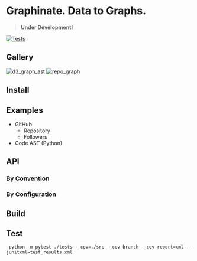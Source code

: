 # Graphinate. Data to Graphs.

> **Under Development!**

[![Tests](https://github.com/erivlis/graphinate/actions/workflows/tests.yml/badge.svg?branch=master)](https://github.com/erivlis/graphinate/actions/workflows/tests.yml)

## Gallery

![d3_graph_ast](https://github.com/erivlis/graphinate/assets/9897520/9e7e1ed2-3a5c-41fe-8c5f-999da4b741ff)
![repo_graph](https://github.com/erivlis/graphinate/assets/9897520/9c044bbe-1f21-41b8-b879-95b8362ad48d)

## Install

[//]: # (```shell)

[//]: # (python -m pip install graphinate )

[//]: # (```)

## Examples

- GitHub
  - Repository
  - Followers
- Code AST (Python)

## API

### By Convention

### By Configuration

## Build

## Test

```shell
 python -m pytest ./tests --cov=./src --cov-branch --cov-report=xml --junitxml=test_results.xml
```
